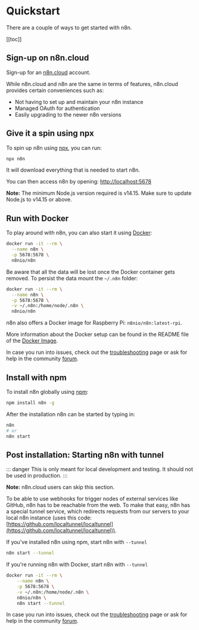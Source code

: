 # Quickstart

There are a couple of ways to get started with n8n.

[[toc]]

## Sign-up on n8n.cloud

Sign-up for an [n8n.cloud](https://www.n8n.cloud/) account.

While n8n.cloud and n8n are the same in terms of features, n8n.cloud provides certain conveniences such as:
- Not having to set up and maintain your n8n instance
- Managed OAuth for authentication
- Easily upgrading to the newer n8n versions

## Give it a spin using npx

To spin up n8n using [npx](../reference/glossary.md#npx), you can run:

```bash
npx n8n
```

It will download everything that is needed to start n8n.

You can then access n8n by opening:
[http://localhost:5678](http://localhost:5678)

**Note:** The minimum Node.js version required is v14.15. Make sure to update Node.js to v14.15 or above.

## Run with Docker

To play around with n8n, you can also start it using [Docker](../reference/glossary.md#docker):

```bash
docker run -it --rm \
  --name n8n \
  -p 5678:5678 \
  n8nio/n8n
```

Be aware that all the data will be lost once the Docker container gets removed. To
persist the data mount the `~/.n8n` folder:

```bash
docker run -it --rm \
  --name n8n \
  -p 5678:5678 \
  -v ~/.n8n:/home/node/.n8n \
  n8nio/n8n
```

n8n also offers a Docker image for Raspberry Pi: `n8nio/n8n:latest-rpi`.

More information about the Docker setup can be found in the README file of the
[Docker Image](https://github.com/n8n-io/n8n/blob/master/docker/images/n8n/README.md).

In case you run into issues, check out the [troubleshooting](../reference/troubleshooting.md) page or ask for help in the community [forum](https://community.n8n.io/).

## Install with npm

To install n8n globally using [npm](../reference/glossary.md#npm):

```bash
npm install n8n -g
```

After the installation n8n can be started by typing in:

```bash
n8n
# or
n8n start
```

## Post installation: Starting n8n with tunnel

::: danger
This is only meant for local development and testing. It should not be used in production.
:::

**Note:** n8n.cloud users can skip this section.

To be able to use webhooks for trigger nodes of external services like GitHub, n8n has to be reachable from the web. To make that easy, n8n has a special tunnel service, which redirects requests from our servers to your local n8n instance (uses this code: [https://github.com/localtunnel/localtunnel](https://github.com/localtunnel/localtunnel)).

If you've installed n8n using npm, start n8n with `--tunnel`

```bash
n8n start --tunnel
```

If you're running n8n with Docker, start n8n with `--tunnel`

```bash
docker run -it --rm \
	--name n8n \
	-p 5678:5678 \
	-v ~/.n8n:/home/node/.n8n \
	n8nio/n8n \
	n8n start --tunnel
```

In case you run into issues, check out the [troubleshooting](../reference/troubleshooting.md) page or ask for help in the community [forum](https://community.n8n.io/).
